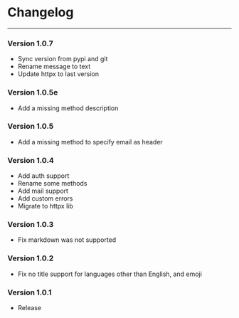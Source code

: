 # Changelog #
***
### Version 1.0.7 ###
* Sync version from pypi and git
* Rename message to text
* Update httpx to last version

### Version 1.0.5e ###
* Add a missing method description

### Version 1.0.5 ###
* Add a missing method to specify email as header

### Version 1.0.4 ###
* Add auth support
* Rename some methods
* Add mail support
* Add custom errors
* Migrate to httpx lib

### Version 1.0.3 ###
* Fix markdown was not supported

### Version 1.0.2 ###
* Fix no title support for languages other than English, and emoji

### Version 1.0.1 ###
* Release